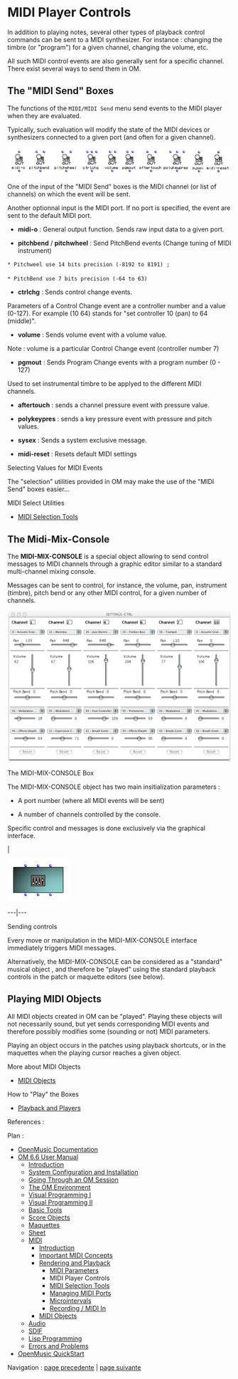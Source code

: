 
# MIDI Player Controls

In addition to playing notes, several other types of playback control commands
can be sent to a MIDI synthesizer. For instance : changing the timbre (or
"program") for a given channel, changing the volume, etc.

All such MIDI control events are also generally sent for a specific channel.
There exist several ways to send them in OM.

## The "MIDI Send" Boxes

The functions of the `MIDI/MIDI Send` menu send events to the MIDI player when
they are evaluated.

Typically, such evaluation will modify the state of the MIDI devices or
synthesizers connected to a given port (and often for a given channel).

![](../res/send-functions.png)

One of the input of the "MIDI Send" boxes is the MIDI channel (or list of
channels) on which the event will be sent.

Another optionnal input is the MIDI port. If no port is specified, the event
are sent to the default MIDI port.

  *  **midi-o** : General output function. Sends raw input data to a given port.

  *  **pitchbend** / **pitchwheel** : Send PitchBend events (Change tuning of MIDI instrument)

    * Pitchweel use 14 bits precision (-8192 to 8191) ; 

    * PitchBend use 7 bits precision (-64 to 63)

  * **ctrlchg** : Sends control change events. 

Parameters of a Control Change event are a controller number and a value
(0-127). For example (10 64) stands for "set controller 10 (pan) to 64
(middle)".

  *  **volume** : Sends volume event with a volume value.

Note : volume is a particular Control Change event (controller number 7)

  *  **pgmout** : Sends Program Change events with a program number (0 - 127)

Used to set instrumental timbre to be applyed to the different MIDI channels.

  * **aftertouch** : sends a channel pressure event with pressure value.

  *  **polykeypres** : sends a key pressure event with pressure and pitch values.

  *  **sysex** : Sends a system exclusive message.

  *  **midi-reset** : Resets default MIDI settings

Selecting Values for MIDI Events

The "selection" utilities provided in OM may make the use of the "MIDI Send"
boxes easier...

MIDI Select Utilities

  * [MIDI Selection Tools](MIDI-Utils)

## The Midi-Mix-Console

The  **MIDI-MIX-CONSOLE** is a special object allowing to send control
messages to MIDI channels through a graphic editor similar to a standard
multi-channel mixing console.

Messages can be sent to control, for instance, the volume, pan, instrument
(timbre), pitch bend or any other MIDI control, for a given number of
channels.

[![](../res/controller_1.png)](../res/controller.png "Cliquez pour agrandir")

The MIDI-MIX-CONSOLE Box

The MIDI-MIX-CONSOLE object has two main insitialization parameters :

  * A port number (where all MIDI events will be sent)

  * A number of channels controlled by the console.

Specific control and messages is done exclusively via the graphical interface.

|

![](../res/controller-Box.png)  
  
---|---  
  
Sending controls

Every move or manipulation in the MIDI-MIX-CONSOLE interface immediately
triggers MIDI messages.

Alternatively, the MIDI-MIX-CONSOLE can be considered as a "standard" musical
object , and therefore be "played" using the standard playback controls in the
patch or maquette editors (see below).

## Playing MIDI Objects

All MIDI objects created in OM can be "played". Playing these objects will not
necessarily sound, but yet sends corresponding MIDI events and therefore
possibly modifies some (sounding or not) MIDI parameters.

Playing an object occurs in the patches using playback shortcuts, or in the
maquettes when the playing cursor reaches a given object.

More about MIDI Objects

  * [MIDI Objects](MIDI-Objects)

How to "Play" the Boxes

  * [Playback and Players](1-Play)

References :

Plan :

  * [OpenMusic Documentation](OM-Documentation)
  * [OM 6.6 User Manual](OM-User-Manual)
    * [Introduction](00-Sommaire)
    * [System Configuration and Installation](Installation)
    * [Going Through an OM Session](Goingthrough)
    * [The OM Environment](Environment)
    * [Visual Programming I](BasicVisualProgramming)
    * [Visual Programming II](AdvancedVisualProgramming)
    * [Basic Tools](BasicObjects)
    * [Score Objects](ScoreObjects)
    * [Maquettes](Maquettes)
    * [Sheet](Sheet)
    * [MIDI](MIDI)
      * [Introduction](Intro)
      * [Important MIDI Concepts](MIDI-Concepts)
      * [Rendering and Playback](MIDI-Playback)
        * [MIDI Parameters](MIDI-Params)
        * MIDI Player Controls
        * [MIDI Selection Tools](MIDI-Utils)
        * [Managing MIDI Ports](MIDI-Ports)
        * [Microintervals](Microintervals)
        * [Recording / MIDI In](Record%20MIDI)
      * [MIDI Objects](MIDI-Objects)
    * [Audio](Audio)
    * [SDIF](SDIF)
    * [Lisp Programming](Lisp)
    * [Errors and Problems](errors)
  * [OpenMusic QuickStart](QuickStart-Chapters)

Navigation : [page precedente](MIDI-Params "page précédente\(MIDI
Parameters\)") | [page suivante](MIDI-Utils "page suivante\(MIDI
Selection Tools\)")

